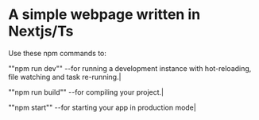 # A simple webpage written in Nextjs/Ts

Use these npm commands to:


""npm run dev""  --for running a development instance with hot-reloading, file watching and task re-running.|




""npm run build"" --for compiling your project.|




""npm start"" --for starting your app in production mode|

